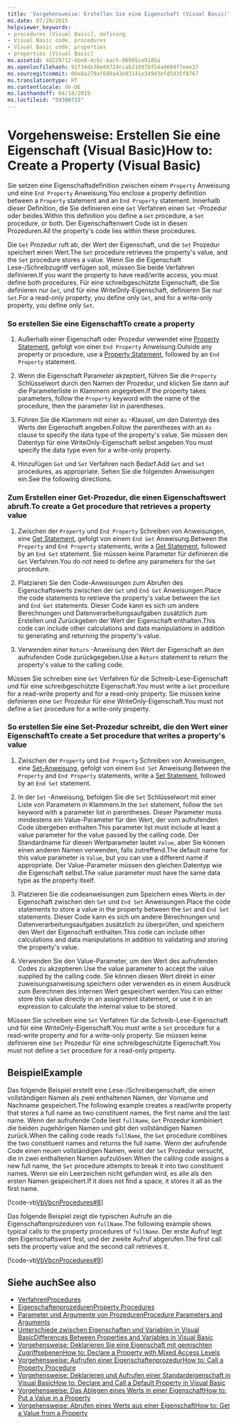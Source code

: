 ```yaml
---
title: 'Vorgehensweise: Erstellen Sie eine Eigenschaft (Visual Basic)'
ms.date: 07/20/2015
helpviewer_keywords:
- procedures [Visual Basic], defining
- Visual Basic code, procedures
- Visual Basic code, properties
- properties [Visual Basic]
ms.assetid: 4d229712-6be8-4c5c-bac5-06995ce9185a
ms.openlocfilehash: 91f34de36e88724ccab21097bf54a4604f7eee37
ms.sourcegitcommit: 0be8a279af6d8a43e03141e349d3efd5d35f8767
ms.translationtype: HT
ms.contentlocale: de-DE
ms.lasthandoff: 04/18/2019
ms.locfileid: "59306715"
---
```

# <a name="how-to-create-a-property-visual-basic"></a><span data-ttu-id="8d2c4-102">Vorgehensweise: Erstellen Sie eine Eigenschaft (Visual Basic)</span><span class="sxs-lookup"><span data-stu-id="8d2c4-102">How to: Create a Property (Visual Basic)</span></span>
<span data-ttu-id="8d2c4-103">Sie setzen eine Eigenschaftsdefinition zwischen einem `Property` Anweisung und eine `End Property` Anweisung.</span><span class="sxs-lookup"><span data-stu-id="8d2c4-103">You enclose a property definition between a `Property` statement and an `End Property` statement.</span></span> <span data-ttu-id="8d2c4-104">Innerhalb dieser Definition, die Sie definieren eine `Get` Verfahren einen `Set` -Prozedur oder beides.</span><span class="sxs-lookup"><span data-stu-id="8d2c4-104">Within this definition you define a `Get` procedure, a `Set` procedure, or both.</span></span> <span data-ttu-id="8d2c4-105">Der Eigenschaftenwert Code ist in diesen Prozeduren.</span><span class="sxs-lookup"><span data-stu-id="8d2c4-105">All the property's code lies within these procedures.</span></span>  
  
 <span data-ttu-id="8d2c4-106">Die `Get` Prozedur ruft ab, der Wert der Eigenschaft, und die `Set` Prozedur speichert einen Wert.</span><span class="sxs-lookup"><span data-stu-id="8d2c4-106">The `Get` procedure retrieves the property's value, and the `Set` procedure stores a value.</span></span> <span data-ttu-id="8d2c4-107">Wenn Sie die Eigenschaft Lese-/Schreibzugriff verfügen soll, müssen Sie beide Verfahren definieren.</span><span class="sxs-lookup"><span data-stu-id="8d2c4-107">If you want the property to have read/write access, you must define both procedures.</span></span> <span data-ttu-id="8d2c4-108">Für eine schreibgeschützte Eigenschaft, die Sie definieren nur `Get`, und für eine WriteOnly-Eigenschaft, definieren Sie nur `Set`.</span><span class="sxs-lookup"><span data-stu-id="8d2c4-108">For a read-only property, you define only `Get`, and for a write-only property, you define only `Set`.</span></span>  
  
### <a name="to-create-a-property"></a><span data-ttu-id="8d2c4-109">So erstellen Sie eine Eigenschaft</span><span class="sxs-lookup"><span data-stu-id="8d2c4-109">To create a property</span></span>  
  
1. <span data-ttu-id="8d2c4-110">Außerhalb einer Eigenschaft oder Prozedur verwendet eine [Property Statement](../../../../visual-basic/language-reference/statements/property-statement.md), gefolgt von einer `End Property` Anweisung.</span><span class="sxs-lookup"><span data-stu-id="8d2c4-110">Outside any property or procedure, use a [Property Statement](../../../../visual-basic/language-reference/statements/property-statement.md), followed by an `End Property` statement.</span></span>  
  
2. <span data-ttu-id="8d2c4-111">Wenn die Eigenschaft Parameter akzeptiert, führen Sie die `Property` Schlüsselwort durch den Namen der Prozedur, und klicken Sie dann auf die Parameterliste in Klammern angegeben.</span><span class="sxs-lookup"><span data-stu-id="8d2c4-111">If the property takes parameters, follow the `Property` keyword with the name of the procedure, then the parameter list in parentheses.</span></span>  
  
3. <span data-ttu-id="8d2c4-112">Führen Sie die Klammern mit einer `As` -Klausel, um den Datentyp des Werts der Eigenschaft angeben.</span><span class="sxs-lookup"><span data-stu-id="8d2c4-112">Follow the parentheses with an `As` clause to specify the data type of the property's value.</span></span> <span data-ttu-id="8d2c4-113">Sie müssen den Datentyp für eine WriteOnly-Eigenschaft selbst angeben.</span><span class="sxs-lookup"><span data-stu-id="8d2c4-113">You must specify the data type even for a write-only property.</span></span>  
  
4. <span data-ttu-id="8d2c4-114">Hinzufügen `Get` und `Set` Verfahren nach Bedarf.</span><span class="sxs-lookup"><span data-stu-id="8d2c4-114">Add `Get` and `Set` procedures, as appropriate.</span></span> <span data-ttu-id="8d2c4-115">Sehen Sie die folgenden Anweisungen ein.</span><span class="sxs-lookup"><span data-stu-id="8d2c4-115">See the following directions.</span></span>  
  
### <a name="to-create-a-get-procedure-that-retrieves-a-property-value"></a><span data-ttu-id="8d2c4-116">Zum Erstellen einer Get-Prozedur, die einen Eigenschaftswert abruft.</span><span class="sxs-lookup"><span data-stu-id="8d2c4-116">To create a Get procedure that retrieves a property value</span></span>  
  
1. <span data-ttu-id="8d2c4-117">Zwischen der `Property` und `End Property` Schreiben von Anweisungen, eine [Get Statement](../../../../visual-basic/language-reference/statements/get-statement.md), gefolgt von einem `End Get` Anweisung.</span><span class="sxs-lookup"><span data-stu-id="8d2c4-117">Between the `Property` and `End Property` statements, write a [Get Statement](../../../../visual-basic/language-reference/statements/get-statement.md), followed by an `End Get` statement.</span></span> <span data-ttu-id="8d2c4-118">Sie müssen keine Parameter für definieren die `Get` Verfahren.</span><span class="sxs-lookup"><span data-stu-id="8d2c4-118">You do not need to define any parameters for the `Get` procedure.</span></span>  
  
2. <span data-ttu-id="8d2c4-119">Platzieren Sie den Code-Anweisungen zum Abrufen des Eigenschaftswerts zwischen der `Get` und `End Get` Anweisungen.</span><span class="sxs-lookup"><span data-stu-id="8d2c4-119">Place the code statements to retrieve the property's value between the `Get` and `End Get` statements.</span></span> <span data-ttu-id="8d2c4-120">Dieser Code kann es sich um andere Berechnungen und Datenverarbeitungsaufgaben zusätzlich zum Erstellen und Zurückgeben der Wert der Eigenschaft enthalten.</span><span class="sxs-lookup"><span data-stu-id="8d2c4-120">This code can include other calculations and data manipulations in addition to generating and returning the property's value.</span></span>  
  
3. <span data-ttu-id="8d2c4-121">Verwenden einer `Return` -Anweisung den Wert der Eigenschaft an den aufrufenden Code zurückgegeben.</span><span class="sxs-lookup"><span data-stu-id="8d2c4-121">Use a `Return` statement to return the property's value to the calling code.</span></span>  
  
 <span data-ttu-id="8d2c4-122">Müssen Sie schreiben eine `Get` Verfahren für die Schreib-Lese-Eigenschaft und für eine schreibgeschützte Eigenschaft.</span><span class="sxs-lookup"><span data-stu-id="8d2c4-122">You must write a `Get` procedure for a read-write property and for a read-only property.</span></span> <span data-ttu-id="8d2c4-123">Sie müssen keine definieren eine `Get` Prozedur für eine WriteOnly-Eigenschaft.</span><span class="sxs-lookup"><span data-stu-id="8d2c4-123">You must not define a `Get` procedure for a write-only property.</span></span>  
  
### <a name="to-create-a-set-procedure-that-writes-a-propertys-value"></a><span data-ttu-id="8d2c4-124">So erstellen Sie eine Set-Prozedur schreibt, die den Wert einer Eigenschaft</span><span class="sxs-lookup"><span data-stu-id="8d2c4-124">To create a Set procedure that writes a property's value</span></span>  
  
1. <span data-ttu-id="8d2c4-125">Zwischen der `Property` und `End Property` Schreiben von Anweisungen, eine [Set-Anweisung](../../../../visual-basic/language-reference/statements/set-statement.md), gefolgt von einem `End Set` Anweisung.</span><span class="sxs-lookup"><span data-stu-id="8d2c4-125">Between the `Property` and `End Property` statements, write a [Set Statement](../../../../visual-basic/language-reference/statements/set-statement.md), followed by an `End Set` statement.</span></span>  
  
2. <span data-ttu-id="8d2c4-126">In der `Set` -Anweisung, befolgen Sie die `Set` Schlüsselwort mit einer Liste von Parametern in Klammern.</span><span class="sxs-lookup"><span data-stu-id="8d2c4-126">In the `Set` statement, follow the `Set` keyword with a parameter list in parentheses.</span></span> <span data-ttu-id="8d2c4-127">Dieser Parameter muss mindestens ein Value-Parameter für den Wert, der vom aufrufenden Code übergeben enthalten.</span><span class="sxs-lookup"><span data-stu-id="8d2c4-127">This parameter list must include at least a value parameter for the value passed by the calling code.</span></span> <span data-ttu-id="8d2c4-128">Der Standardname für diesen Wertparameter lautet `Value`, aber Sie können einen anderen Namen verwenden, falls zutreffend.</span><span class="sxs-lookup"><span data-stu-id="8d2c4-128">The default name for this value parameter is `Value`, but you can use a different name if appropriate.</span></span> <span data-ttu-id="8d2c4-129">Der Value-Parameter müssen den gleichen Datentyp wie die Eigenschaft selbst.</span><span class="sxs-lookup"><span data-stu-id="8d2c4-129">The value parameter must have the same data type as the property itself.</span></span>  
  
3. <span data-ttu-id="8d2c4-130">Platzieren Sie die codeanweisungen zum Speichern eines Werts in der Eigenschaft zwischen den `Set` und `End Set` Anweisungen.</span><span class="sxs-lookup"><span data-stu-id="8d2c4-130">Place the code statements to store a value in the property between the `Set` and `End Set` statements.</span></span> <span data-ttu-id="8d2c4-131">Dieser Code kann es sich um andere Berechnungen und Datenverarbeitungsaufgaben zusätzlich zu überprüfen, und speichern den Wert der Eigenschaft enthalten.</span><span class="sxs-lookup"><span data-stu-id="8d2c4-131">This code can include other calculations and data manipulations in addition to validating and storing the property's value.</span></span>  
  
4. <span data-ttu-id="8d2c4-132">Verwenden Sie den Value-Parameter, um den Wert des aufrufenden Codes zu akzeptieren.</span><span class="sxs-lookup"><span data-stu-id="8d2c4-132">Use the value parameter to accept the value supplied by the calling code.</span></span> <span data-ttu-id="8d2c4-133">Sie können diesen Wert direkt in einer zuweisungsanweisung speichern oder verwenden es in einem Ausdruck zum Berechnen des internen Wert gespeichert werden.</span><span class="sxs-lookup"><span data-stu-id="8d2c4-133">You can either store this value directly in an assignment statement, or use it in an expression to calculate the internal value to be stored.</span></span>  
  
 <span data-ttu-id="8d2c4-134">Müssen Sie schreiben eine `Set` Verfahren für die Schreib-Lese-Eigenschaft und für eine WriteOnly-Eigenschaft.</span><span class="sxs-lookup"><span data-stu-id="8d2c4-134">You must write a `Set` procedure for a read-write property and for a write-only property.</span></span> <span data-ttu-id="8d2c4-135">Sie müssen keine definieren eine `Set` Prozedur für eine schreibgeschützte Eigenschaft.</span><span class="sxs-lookup"><span data-stu-id="8d2c4-135">You must not define a `Set` procedure for a read-only property.</span></span>  
  
## <a name="example"></a><span data-ttu-id="8d2c4-136">Beispiel</span><span class="sxs-lookup"><span data-stu-id="8d2c4-136">Example</span></span>  
 <span data-ttu-id="8d2c4-137">Das folgende Beispiel erstellt eine Lese-/Schreibeigenschaft, die einen vollständigen Namen als zwei enthaltenen Namen, der Vorname und Nachname gespeichert.</span><span class="sxs-lookup"><span data-stu-id="8d2c4-137">The following example creates a read/write property that stores a full name as two constituent names, the first name and the last name.</span></span> <span data-ttu-id="8d2c4-138">Wenn der aufrufende Code liest `fullName`, `Get` Prozedur kombiniert die beiden zugehörigen Namen und gibt den vollständigen Namen zurück.</span><span class="sxs-lookup"><span data-stu-id="8d2c4-138">When the calling code reads `fullName`, the `Get` procedure combines the two constituent names and returns the full name.</span></span> <span data-ttu-id="8d2c4-139">Wenn der aufrufende Code einen neuen vollständigen Namen, weist der `Set` Prozedur versucht, die in zwei enthaltenen Namen aufzulösen.</span><span class="sxs-lookup"><span data-stu-id="8d2c4-139">When the calling code assigns a new full name, the `Set` procedure attempts to break it into two constituent names.</span></span> <span data-ttu-id="8d2c4-140">Wenn sie ein Leerzeichen nicht gefunden wird, es alle als den ersten Namen gespeichert.</span><span class="sxs-lookup"><span data-stu-id="8d2c4-140">If it does not find a space, it stores it all as the first name.</span></span>  
  
 [!code-vb[VbVbcnProcedures#8](~/samples/snippets/visualbasic/VS_Snippets_VBCSharp/VbVbcnProcedures/VB/Class1.vb#8)]  
  
 <span data-ttu-id="8d2c4-141">Das folgende Beispiel zeigt die typischen Aufrufe an die Eigenschaftenprozeduren von `fullName`.</span><span class="sxs-lookup"><span data-stu-id="8d2c4-141">The following example shows typical calls to the property procedures of `fullName`.</span></span> <span data-ttu-id="8d2c4-142">Der erste Aufruf legt den Eigenschaftswert fest, und der zweite Aufruf abgerufen.</span><span class="sxs-lookup"><span data-stu-id="8d2c4-142">The first call sets the property value and the second call retrieves it.</span></span>  
  
 [!code-vb[VbVbcnProcedures#9](~/samples/snippets/visualbasic/VS_Snippets_VBCSharp/VbVbcnProcedures/VB/Class1.vb#9)]  
  
## <a name="see-also"></a><span data-ttu-id="8d2c4-143">Siehe auch</span><span class="sxs-lookup"><span data-stu-id="8d2c4-143">See also</span></span>

- [<span data-ttu-id="8d2c4-144">Verfahren</span><span class="sxs-lookup"><span data-stu-id="8d2c4-144">Procedures</span></span>](./index.md)
- [<span data-ttu-id="8d2c4-145">Eigenschaftenprozeduren</span><span class="sxs-lookup"><span data-stu-id="8d2c4-145">Property Procedures</span></span>](./property-procedures.md)
- [<span data-ttu-id="8d2c4-146">Parameter und Argumente von Prozeduren</span><span class="sxs-lookup"><span data-stu-id="8d2c4-146">Procedure Parameters and Arguments</span></span>](./procedure-parameters-and-arguments.md)
- [<span data-ttu-id="8d2c4-147">Unterschiede zwischen Eigenschaften und Variablen in Visual Basic</span><span class="sxs-lookup"><span data-stu-id="8d2c4-147">Differences Between Properties and Variables in Visual Basic</span></span>](./differences-between-properties-and-variables.md)
- [<span data-ttu-id="8d2c4-148">Vorgehensweise: Deklarieren Sie eine Eigenschaft mit gemischten Zugriffsebenen</span><span class="sxs-lookup"><span data-stu-id="8d2c4-148">How to: Declare a Property with Mixed Access Levels</span></span>](./how-to-declare-a-property-with-mixed-access-levels.md)
- [<span data-ttu-id="8d2c4-149">Vorgehensweise: Aufrufen einer Eigenschaftenprozedur</span><span class="sxs-lookup"><span data-stu-id="8d2c4-149">How to: Call a Property Procedure</span></span>](./how-to-call-a-property-procedure.md)
- [<span data-ttu-id="8d2c4-150">Vorgehensweise: Deklarieren und Aufrufen einer Standardeigenschaft in Visual Basic</span><span class="sxs-lookup"><span data-stu-id="8d2c4-150">How to: Declare and Call a Default Property in Visual Basic</span></span>](./how-to-declare-and-call-a-default-property.md)
- [<span data-ttu-id="8d2c4-151">Vorgehensweise: Das Ablegen eines Werts in einer Eigenschaft</span><span class="sxs-lookup"><span data-stu-id="8d2c4-151">How to: Put a Value in a Property</span></span>](./how-to-put-a-value-in-a-property.md)
- [<span data-ttu-id="8d2c4-152">Vorgehensweise: Abrufen eines Werts aus einer Eigenschaft</span><span class="sxs-lookup"><span data-stu-id="8d2c4-152">How to: Get a Value from a Property</span></span>](./how-to-get-a-value-from-a-property.md)
